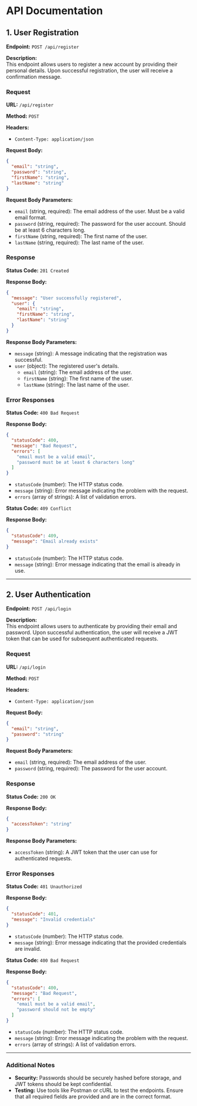 
# API Documentation

## 1. User Registration

**Endpoint:** `POST /api/register`

**Description:**  
This endpoint allows users to register a new account by providing their personal details. Upon successful registration, the user will receive a confirmation message.

### Request

**URL:** `/api/register`

**Method:** `POST`

**Headers:**
- `Content-Type: application/json`

**Request Body:**
```json
{
  "email": "string",
  "password": "string",
  "firstName": "string",
  "lastName": "string"
}
```

**Request Body Parameters:**

- `email` (string, required): The email address of the user. Must be a valid email format.
- `password` (string, required): The password for the user account. Should be at least 6 characters long.
- `firstName` (string, required): The first name of the user.
- `lastName` (string, required): The last name of the user.

### Response

**Status Code:** `201 Created`

**Response Body:**
```json
{
  "message": "User successfully registered",
  "user": {
    "email": "string",
    "firstName": "string",
    "lastName": "string"
  }
}
```

**Response Body Parameters:**

- `message` (string): A message indicating that the registration was successful.
- `user` (object): The registered user's details.
  - `email` (string): The email address of the user.
  - `firstName` (string): The first name of the user.
  - `lastName` (string): The last name of the user.

### Error Responses

**Status Code:** `400 Bad Request`

**Response Body:**
```json
{
  "statusCode": 400,
  "message": "Bad Request",
  "errors": [
    "email must be a valid email",
    "password must be at least 6 characters long"
  ]
}
```

- `statusCode` (number): The HTTP status code.
- `message` (string): Error message indicating the problem with the request.
- `errors` (array of strings): A list of validation errors.

**Status Code:** `409 Conflict`

**Response Body:**
```json
{
  "statusCode": 409,
  "message": "Email already exists"
}
```

- `statusCode` (number): The HTTP status code.
- `message` (string): Error message indicating that the email is already in use.

---

## 2. User Authentication

**Endpoint:** `POST /api/login`

**Description:**  
This endpoint allows users to authenticate by providing their email and password. Upon successful authentication, the user will receive a JWT token that can be used for subsequent authenticated requests.

### Request

**URL:** `/api/login`

**Method:** `POST`

**Headers:**
- `Content-Type: application/json`

**Request Body:**
```json
{
  "email": "string",
  "password": "string"
}
```

**Request Body Parameters:**

- `email` (string, required): The email address of the user.
- `password` (string, required): The password for the user account.

### Response

**Status Code:** `200 OK`

**Response Body:**
```json
{
  "accessToken": "string"
}
```

**Response Body Parameters:**

- `accessToken` (string): A JWT token that the user can use for authenticated requests.

### Error Responses

**Status Code:** `401 Unauthorized`

**Response Body:**
```json
{
  "statusCode": 401,
  "message": "Invalid credentials"
}
```

- `statusCode` (number): The HTTP status code.
- `message` (string): Error message indicating that the provided credentials are invalid.

**Status Code:** `400 Bad Request`

**Response Body:**
```json
{
  "statusCode": 400,
  "message": "Bad Request",
  "errors": [
    "email must be a valid email",
    "password should not be empty"
  ]
}
```

- `statusCode` (number): The HTTP status code.
- `message` (string): Error message indicating the problem with the request.
- `errors` (array of strings): A list of validation errors.

---

### Additional Notes

- **Security:** Passwords should be securely hashed before storage, and JWT tokens should be kept confidential.
- **Testing:** Use tools like Postman or cURL to test the endpoints. Ensure that all required fields are provided and are in the correct format.